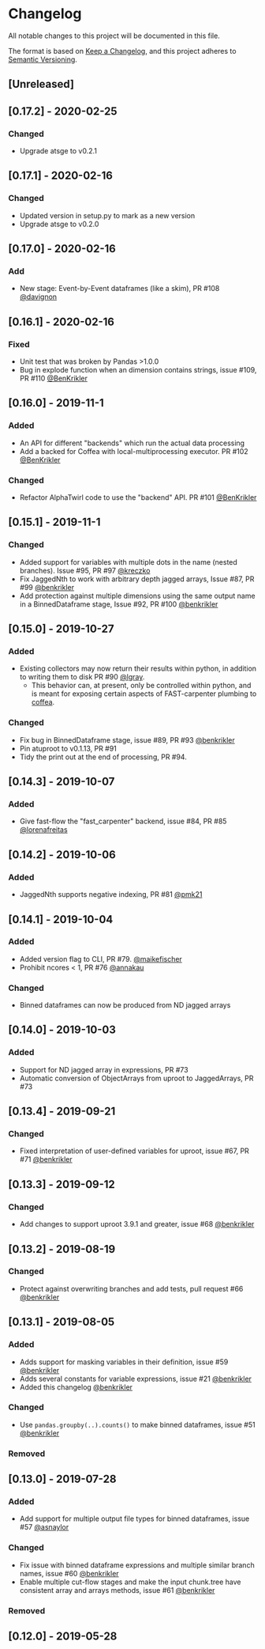 # Changelog
All notable changes to this project will be documented in this file.

The format is based on [Keep a Changelog](https://keepachangelog.com/en/1.0.0/),
and this project adheres to [Semantic Versioning](https://semver.org/spec/v2.0.0.html).

## [Unreleased]

## [0.17.2] - 2020-02-25
### Changed
- Upgrade atsge to v0.2.1

## [0.17.1] - 2020-02-16
### Changed
- Updated version in setup.py to mark as a new version
- Upgrade atsge to v0.2.0

## [0.17.0] - 2020-02-16
### Add
- New stage: Event-by-Event dataframes (like a skim), PR #108 [@davignon](https://github.com/davignon/)

## [0.16.1] - 2020-02-16
### Fixed
- Unit test that was broken by Pandas >1.0.0
- Bug in explode function when an dimension contains strings, issue #109, PR #110 [@BenKrikler](https://github.com/benkrikler)

## [0.16.0] - 2019-11-1
### Added
- An API for different "backends" which run the actual data processing
- Add a backed for Coffea with local-multiprocessing executor. PR #102 [@BenKrikler](https://github.com/benkrikler)

### Changed
- Refactor AlphaTwirl code to use the "backend" API. PR #101 [@BenKrikler](https://github.com/benkrikler)

## [0.15.1] - 2019-11-1
### Changed
- Added support for variables with multiple dots in the name (nested branches). Issue #95, PR #97 [@kreczko](https://github.com/kreczko)
- Fix JaggedNth to work with arbitrary depth jagged arrays, Issue #87, PR #99 [@benkrikler](https://github.com/benkrikler)
- Add protection against multiple dimensions using the same output name in a BinnedDataframe stage, Issue #92, PR #100 [@benkrikler](https://github.com/benkrikler)

## [0.15.0] - 2019-10-27
### Added
- Existing collectors may now return their results within python, in addition to writing them to disk PR #90 [@lgray](https://github.com/lgray). 
   - This behavior can, at present, only be controlled within python, and is meant for exposing certain aspects of FAST-carpenter plumbing to [coffea](https://github.com/CoffeaTeam/coffea).

### Changed
- Fix bug in BinnedDataframe stage, issue #89, PR #93 [@benkrikler](httsp://github.com/benkrikler)
- Pin atuproot to v0.1.13, PR #91
- Tidy the print out at the end of processing, PR #94.

## [0.14.3] - 2019-10-07
### Added
- Give fast-flow the "fast_carpenter" backend, issue #84, PR #85 [@lorenafreitas](https://github.com/lorenafreitas)

## [0.14.2] - 2019-10-06
### Added
- JaggedNth supports negative indexing, PR #81 [@pmk21](https://github.com/pmk21!)

## [0.14.1] - 2019-10-04
### Added
- Added version flag to CLI, PR #79. [@maikefischer](github.com/maikefischer)
- Prohibit ncores < 1, PR #76 [@annakau](https://github.com/annakau)

### Changed
- Binned dataframes can now be produced from ND jagged arrays

## [0.14.0] - 2019-10-03
### Added
- Support for ND jagged array in expressions, PR #73
- Automatic conversion of ObjectArrays from uproot to JaggedArrays, PR #73

## [0.13.4] - 2019-09-21
### Changed
- Fixed interpretation of user-defined variables for uproot, issue #67, PR #71 [@benkrikler](https://github.com/benkrikler)

## [0.13.3] - 2019-09-12
### Changed
- Add changes to support uproot 3.9.1 and greater, issue #68 [@benkrikler](https://github.com/benkrikler)

## [0.13.2] - 2019-08-19
### Changed
- Protect against overwriting branches and add tests, pull request #66 [@benkrikler](https://github.com/benkrikler)

## [0.13.1] - 2019-08-05
### Added
- Adds support for masking variables in their definition, issue #59 [@benkrikler](https://github.com/benkrikler)
- Adds several constants for variable expressions, issue #21 [@benkrikler](https://github.com/benkrikler)
- Added this changelog [@benkrikler](https://github.com/benkrikler)

### Changed
- Use `pandas.groupby(..).counts()` to make binned dataframes, issue #51 [@benkrikler](https://github.com/benkrikler)

### Removed

## [0.13.0] - 2019-07-28
### Added
- Add support for multiple output file types for binned dataframes, issue #57 [@asnaylor](https://github.com/asnaylor)

### Changed
- Fix issue with binned dataframe expressions and multiple similar branch names, issue #60 [@benkrikler](https://github.com/benkrikler)
- Enable multiple cut-flow stages and make the input chunk.tree have consistent array and arrays methods, issue #61 [@benkrikler](https://github.com/benkrikler)

### Removed

## [0.12.0] - 2019-05-28
